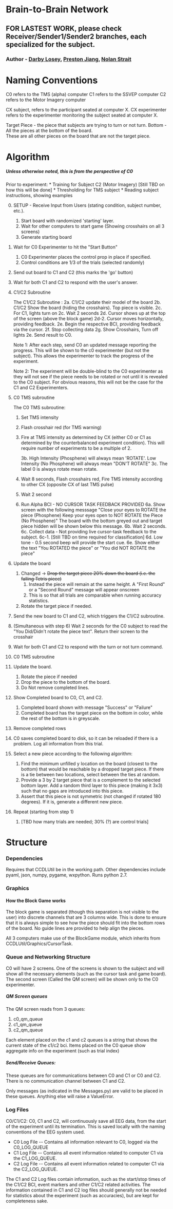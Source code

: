 # Brain-to-Brain Network

## FOR LASTEST WORK, please check Receiver/Sender1/Sender2 branches, each specialized for the subject.

### Author - [Darby Losey](loseydm@uw.edu), [Preston Jiang](prestonj@cs.washington.edu), [Nolan Strait](nlstrait@gmail.com)

# Naming Conventions

C0 refers to the TMS (alpha) computer
C1 refers to the SSVEP computer
C2 refers to the Motor Imagery computer

CX subject, refers to the participant seated at computer X.
CX experimenter refers to the experimenter monitoring the subject seated at computer X.

Target Piece - the piece that subjects are trying to turn or not turn.
Bottom - All the pieces at the bottom of the board.  
These are all other pieces on the board that are not the target piece.

# Algorithm

##### Unless otherwise noted, this is from the perspective of C0

Prior to experiment:
    * Training for Subject C2 (Motor Imagery)
        [Still TBD on how this will be done]
    * Thresholding for TMS subject
    * Reading subject instructions, showing examples
    
0. SETUP - Receive Input from Users (stating condition, subject number, etc.).
    1. Start board with randomized 'starting' layer.
    2. Wait for other computers to start game (Showing crosshairs on all 3 screens)
    3. Generate starting board
1. Wait for C0 Experimenter to hit the "Start Button"
    1. C0 Experimenter places the control prop in place if specified.
    2. Control conditions are 1/3 of the trials (selected randomly)
2. Send out board to C1 and C2 (this marks the 'go' button)
3. Wait for both C1 and C2 to respond with the user's answer.
4. C1/C2 Subroutine


    The C1/C2 Subroutine :
    2a. C1/C2 update their model of the board
    2b. C1/C2 Show the board (hiding the crosshairs). Top piece is visible.
    2c. For C1, lights turn on
    2c. Wait 2 seconds
    2d. Cursor shows up at the top of the screen (above the block game)
        2d-2. Cursor moves horizontally, providing feedback.
    2e. Begin the respective BCI, providing feedback via the cursor.
    2f. Stop collecting data
    2g. Show Crosshairs, Turn off lights
    2e. Send result to C0.
    
    Note 1: After each step, send C0 an updated message reporting the progress. This will
     be shown to the c0 experimenter (but not the subject).  This allows the experimenter
      to track the progress of the experiment. 
     
    Note 2: The experiment will be double-blind to the C0 experimenter as they will
            not see if the piece needs to be rotated or not until it is revealed to the 
            C0 subject.  For obvious reasons, this will not be the case for the C1 and C2
            Experimenters.
      
5. C0 TMS subroutine


    The C0 TMS subroutine: 
    1. Set TMS intensity
    2. Flash crosshair red (for TMS warning)
    3. Fire at TMS intensity as determined by CX (either C0 or C1 as determined by the counterbalanced experiment 
         condition).  This will require number of experiments to be a multiple of 2.
         
         3b. High Intensity (Phosphene) will always mean 'ROTATE'. Low Intensity (No Phosphene) will always mean "DON'T ROTATE"
         3c. The label 0 is always rotate mean rotate.

    4. Wait 8 seconds, Flash crosshairs red, Fire TMS intensity according to other CX (opposite CX of last TMS pulse)
    5. Wait 2 second
    6. Run Alpha BCI - NO CURSOR TASK FEEDBACK PROVIDED
        6a. Show screen with the following messsage
            "Close your eyes to ROTATE the piece (Phosphene)
             Keep your eyes open to NOT ROTATE the Piece (No Phosphene)"
             The board with the bottom greyed out and target piece hidden will be shown below this message.
        6b. Wait 2 seconds.
        6c. Collect data - Not providing live cursor-task feedback to the subject.
            6c-1.  [Still TBD on time required for classification]
        6d. Low tone - 0.5 second beep will provide the start cue.
        6e. Show either the text "You ROTATED the piece" or "You did NOT ROTATE the piece"

6. Update the board
    1. Changed -> <s>Drop the target piece 20% down the board (i.e. the falling Tetris piece)</s>
        1. Instead the piece will remain at the same height. A "First Round" or a "Second Round" message will appear onscreen
        2. This is so that all trials are comparable when running accuracy statistics.
    2. Rotate the target piece if needed.
7. Send the new board to C1 and C2, which triggers the C1/C2 subroutine.
8. (Simultaneous with step 6) Wait 2 seconds for the C0 subject to read the "You Did/Didn't rotate the piece text". Return their screen to the crosshair
9. Wait for both C1 and C2 to respond with the turn or not turn command.
10. C0 TMS subroutine
11. Update the board.
    1. Rotate the piece if needed
    2. Drop the piece to the bottom of the board.
    3. Do Not remove completed lines.
12. Show Completed board to C0, C1, and C2.
    1. Completed board shown with message "Success" or "Failure"
    2. Completed board has the target piece on the bottom in color,
    while the rest of the bottom is in greyscale.
13. Remove completed rows
14. C0 saves completed board to disk, so it can be reloaded if there is a problem. Log all information from this trial.
15. Select a new piece according to the following algorithm:
    1. Find the minimum unfilled y location on the board (closest to the bottom) that would be 
     reachable by a dropped target piece. If there is a tie between two locations, select between the 
    ties at random.
    2. Provide a 3 by 2 target piece that is a complement to the selected bottom layer.
       Add a random third layer to this piece (making it 3x3) such that no gaps are introduced
       into this piece.
    3. Assert that this piece is not symmetric (not changed if rotated 180 degrees). If it is, generate
        a different new piece.
16. Repeat (starting from step 1)
    1. [TBD how many trials are needed; 30% (?) are control trials]

# Structure

### Dependencies
Requires that CCDLUtil be in the working path. Other dependencies include pyaml, json, numpy, pygame, wxpython.
Runs python 2.7.

### Graphics

#### How the Block Game works

The block game is separated (though this separation is not visible to the user) into 
discrete channels that are 3 columns wide.  This is done to ensure that it is always
simple to see how the piece should fit into the bottom rows of the board. No guide lines
are provided to help align the pieces.

All 3 computers make use of the BlockGame module,
which inherits from CCDLUtil/Graphics/CursorTask.

### Queue and Networking Structure

C0 will have 2 screens.  One of the screens is shown to the subject and will show all the necessary elements
(such as the cursor task and game board). The second screen (Called the QM screen) will be shown only to the C0 experimenter.

##### QM Screen queues
The QM screen reads from 3 queues:
1. c0_qm_queue
2. c1_qm_queue
3. c2_qm_queue

Each element placed on the c1 and c2 queues is a string that shows the current
state of the c1/c2 bci. Items placed on the C0 queue show aggregate info on the experiment
(such as trial index)


##### Send/Receive Queues:

These queues are for communications between C0 and C1 or C0 and C2. There
is no communication channel between C1 and C2. 

Only messages (as indicated in the Messages.py) are valid to be placed in these queues. Anything
else will raise a ValueError.

### Log Files

C0/C1/C2:
C0, C1 and C2, will continuously save all EEG data, from the start of the experiment
until its termination.  This is saved locally with the naming conventions of the EEG system used.

* C0 Log File -- Contains all information relevant to C0, logged via the C0_LOG_QUEUE
* C1 Log File -- Contains all event information related to computer C1 via the C1_LOG_QUEUE.
* C2 Log File -- Contains all event information related to computer C1 via the C2_LOG_QUEUE.

The C1 and C2 Log files contain information, such as the start/stop times of the C1/C2 BCI, event markers and other C1/C2 related activities.
The information contained in C1 and C2 log files should generally not be needed for statistics about the experiment (such as accuracies),
but are kept for completeness sake.
